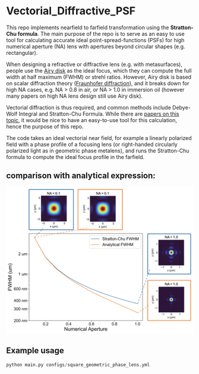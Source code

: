 # Vectorial_Diffractive_PSF

This repo implements nearfield to farfield transformation using the **Stratton-Chu formula**. The main purpose of the repo is to serve as an easy to use tool for calculating accurate ideal point-spread-functions (PSFs) for high numerical aperture (NA) lens with apertures beyond circular shapes (e.g. rectangular).

When designing a refractive or diffractive lens (e.g. with metasurfaces), people use the [Airy disk](https://en.wikipedia.org/wiki/Airy_disk) as the ideal focus, which they can compute the full width at half maximum (FWHM) or strehl ratios. However, Airy disk is based on scalar diffraction theory ([Fraunhofer diffraction](https://en.wikipedia.org/wiki/Fraunhofer_diffraction_equation)), and it breaks down for high NA cases, e.g. NA  > 0.8 in air, or NA > 1.0 in immersion oil (however many papers on high NA lens design still use Airy disk).

Vectorial diffraction is thus required, and common methods include Debye-Wolf Integral and Stratton-Chu Formula. While there are [papers on this topic](https://opg.optica.org/directpdfaccess/80aa040f-adee-47f0-a5a8fba57d982be8_383248/josaa-35-4-526.pdf?da=1&id=383248&seq=0&mobile=no), it would be nice to have an easy-to-use tool for this calculation, hence the purpose of this repo. 

The code takes an ideal vectorial near field, for example a linearly polarized field with a phase profile of a focusing lens (or right-handed circularly polarized light as in geometric phase metalens), and runs the Stratton-Chu formula to compute the ideal focus profile in the farfield.

## comparison with analytical expression:
<img src="pics/stratton_chu_vs_analytical.png" alt="Description" width="900"/>

## Example usage
```python
python main.py configs/square_geometric_phase_lens.yml
```
